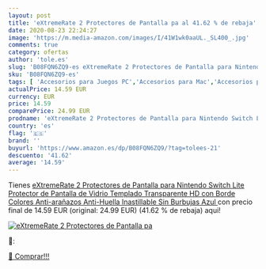 ```yaml
---
layout: post
title: 'eXtremeRate 2 Protectores de Pantalla pa al 41.62 % de rebaja'
date: 2020-08-23 22:24:27
image: 'https://m.media-amazon.com/images/I/41W1wk0aaUL._SL400_.jpg'
comments: true
category: ofertas
author: 'tole.es'
slug: 'B08FQN6ZQ9-es eXtremeRate 2 Protectores de Pantalla para Nintendo Switch...'
sku: 'B08FQN6ZQ9-es'
tags: [ 'Accesorios para Juegos PC','Accesorios para Mac','Accesorios para PlayStation 4','Auriculares gaming con micrófono para PlayStation 4','Auriculares gaming para PC','Electrónica','Hardware y juegos para Nintendo Switch','Hardware y juegos para PlayStation 4','Juegos para Nintendo Switch','Juegos y Accesorios para Mac','Juegos y Accesorios para PC','Teclados para gamers para PC','Videojuegos','nintendo', ]
actualPrice: 14.59 EUR
currency: EUR
price: 14.59
comparePrice: 24.99 EUR
prodname: 'eXtremeRate 2 Protectores de Pantalla para Nintendo Switch Lite Protector de Pantalla de Vidrio Templado Transparente HD con Borde Colores Anti-arañazos Anti-Huella Inastillable Sin Burbujas Azul '
country: 'es'
flag: '🇪🇸'
brand: ''
buyurl: 'https://www.amazon.es/dp/B08FQN6ZQ9/?tag=tolees-21'
descuento: '41.62'
average: '14.59'
---
```


Tienes [eXtremeRate 2 Protectores de Pantalla para Nintendo Switch Lite Protector de Pantalla de Vidrio Templado Transparente HD con Borde Colores Anti-arañazos Anti-Huella Inastillable Sin Burbujas Azul ](https://www.amazon.es/dp/B08FQN6ZQ9/?tag=tolees-21) con precio final de  14.59 EUR (original: 24.99 EUR) (41.62 %  de rebaja) aqui!

[![eXtremeRate 2 Protectores de Pantalla pa](https://m.media-amazon.com/images/I/41W1wk0aaUL._SL400_.jpg)](https://www.amazon.es/dp/B08FQN6ZQ9/?tag=tolees-21)

🔎:


[🛒 Comprar!!!](https://www.amazon.es/dp/B08FQN6ZQ9/?tag=tolees-21)
